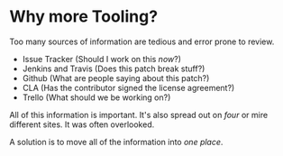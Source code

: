 <!SLIDE>
# Why more Tooling?

Too many sources of information are tedious and error prone to review.

 * Issue Tracker (Should I work on this *now*?)
 * Jenkins and Travis (Does this patch break stuff?)
 * Github (What are people saying about this patch?)
 * CLA (Has the contributor signed the license agreement?)
 * Trello (What should we be working on?)

All of this information is important.  It's also spread out on *four* or mire
different sites.  It was often overlooked.

A solution is to move all of the information into *one place*.
